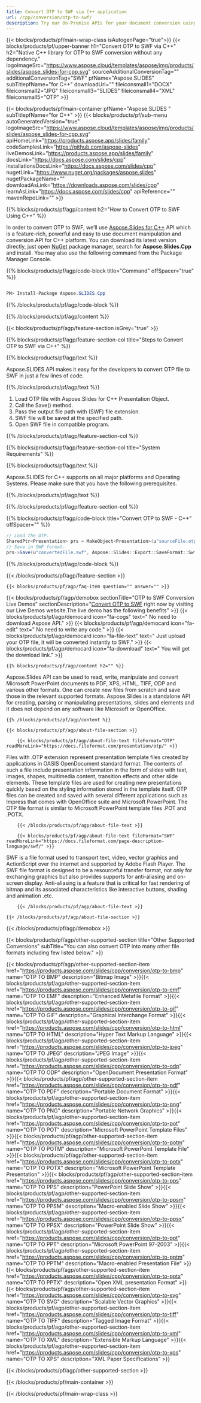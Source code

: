 ```yaml
---
title: Convert OTP to SWF via C++ application 
url: /cpp/conversion/otp-to-swf/ 
description: Try our On-Premise APIs for your document conversion using C++ Runtime Environment for Windows 32 bit, Windows 64 bit and Linux 64 bit.
---
```


{{< blocks/products/pf/main-wrap-class isAutogenPage="true">}}
{{< blocks/products/pf/upper-banner h1="Convert OTP to SWF via C++" h2="Native C++ library for OTP to SWF conversion without any dependency." logoImageSrc="https://www.aspose.cloud/templates/aspose/img/products/slides/aspose_slides-for-cpp.svg" sourceAdditionalConversionTag="" additionalConversionTag="SWF" pfName="Aspose.SLIDES" subTitlepfName="for C++" downloadUrl="" fileiconsmall1="DOCX" fileiconsmall2="JPG" fileiconsmall3="SLIDES" fileiconsmall4="XML" fileiconsmall5="OTP" >}}

{{< blocks/products/pf/main-container pfName="Aspose.SLIDES " subTitlepfName="for C++" >}}
{{< blocks/products/pf/sub-menu autoGeneratedVersion="true" logoImageSrc="https://www.aspose.cloud/templates/aspose/img/products/slides/aspose_slides-for-cpp.svg" apiHomeLink="https://products.aspose.app/slides/family" codeSamplesLink="https://github.com/aspose-slides" liveDemosLink="https://products.aspose.app/slides/family" docsLink="https://docs.aspose.com/slides/cpp" installationsDocsLink="https://docs.aspose.com/slides/cpp" nugetLink="https://www.nuget.org/packages/aspose.slides" nugetPackageName="" downloadAsLink="https://downloads.aspose.com/slides/cpp" learnAsLink="https://docs.aspose.com/slides/cpp" apiReference="" mavenRepoLink="" >}}

{{% blocks/products/pf/agp/content h2="How to Convert OTP to SWF Using C++" %}}

In order to convert OTP to SWF, we’ll use <a href="https://products.aspose.com/slides/cpp">Aspose.Slides for C++</a> API which is a feature-rich, powerful and easy to use document manipulation and conversion API for C++ platform. You can download its latest version directly, just open <a href="https://www.nuget.org/packages/aspose.slides">NuGet</a> package manager, search for <b>Aspose.Slides.Cpp</b> and install. You may also use the following command from the Package Manager Console.

{{% blocks/products/pf/agp/code-block title="Command" offSpacer="true" %}}

```cs

PM> Install-Package Aspose.SLIDES.Cpp

```

{{% /blocks/products/pf/agp/code-block %}}

{{% /blocks/products/pf/agp/content %}}

{{< blocks/products/pf/agp/feature-section isGrey="true" >}}

{{% blocks/products/pf/agp/feature-section-col title="Steps to Convert OTP to SWF via C++" %}}

{{% blocks/products/pf/agp/text %}}

 Aspose.SLIDES API makes it easy for the developers to convert OTP file to SWF in just a few lines of code.

{{% /blocks/products/pf/agp/text %}}

1. Load OTP file with Aspose.Slides for C++ Presentation Object.
1. Call the Save() method.
1. Pass the output file path with (SWF) file extension.
1. SWF file will be saved at the specified path.
1. Open SWF file in compatible program.



{{% /blocks/products/pf/agp/feature-section-col %}}

{{% blocks/products/pf/agp/feature-section-col title="System Requirements" %}}

{{% blocks/products/pf/agp/text %}}

 Aspose.SLIDES for C++ supports on all major platforms and Operating Systems. Please make sure that you have the following prerequisites.

{{% /blocks/products/pf/agp/text %}}

{{% /blocks/products/pf/agp/feature-section-col %}}

{{% blocks/products/pf/agp/code-block title="Convert OTP to SWF - C++‎" offSpacer="" %}}

```cs
// Load the OTP.
SharedPtr<Presentation> prs = MakeObject<Presentation>(u"sourceFile.otp");
// Save in SWF format.
prs->Save(u"convertedFile.swf", Aspose::Slides::Export::SaveFormat::Swf);

```

{{% /blocks/products/pf/agp/code-block %}}

{{< /blocks/products/pf/agp/feature-section >}}

    {{< blocks/products/pf/agp/faq-item question="" answer="" >}}
 

<!-- aboutfile Starts -->

{{< blocks/products/pf/agp/demobox sectionTitle="OTP to SWF Conversion Live Demos" sectionDescription="[Convert OTP to SWF](https://products.aspose.app/slides/conversion/otp-to-swf) right now by visiting our Live Demos website.The live demo has the following benefits" >}}
        {{< blocks/products/pf/agp/democard icon="fa-cogs" text=" No need to download Aspose API." >}}
        {{< blocks/products/pf/agp/democard icon="fa-edit" text=" No need to write any code." >}}
        {{< blocks/products/pf/agp/democard icon="fa-file-text" text=" Just upload your OTP file, it will be converted instantly to SWF." >}}
        {{< blocks/products/pf/agp/democard icon="fa-download" text=" You will get the download link." >}}

    {{% blocks/products/pf/agp/content h2="" %}}

Aspose.Slides API can be used to read, write, manipulate and convert Microsoft PowerPoint documents to PDF, XPS, HTML, TIFF, ODP and various other formats. One can create new files from scratch and save those in the relevant supported formats. Aspose.Slides is a standalone API for creating, parsing or manipulating presentations, slides and elements and it does not depend on any software like Microsoft or OpenOffice. ‎ ‎



    {{% /blocks/products/pf/agp/content %}}

    {{< blocks/products/pf/agp/about-file-section >}}

        {{< blocks/products/pf/agp/about-file-text fileFormat="OTP" readMoreLink="https://docs.fileformat.com/presentation/otp/" >}}
Files with .OTP extension represent presentation template files created by applications in OASIS OpenDocument standard format. The contents of such a file include presentation information in the form of slides with text, images, shapes, multimedia content, transition effects and other slide elements. These template files are used for creating new presentations quickly based on the styling information stored in the template itself. OTP files can be created and saved with several different applications such as Impress that comes with OpenOffice suite and Microsoft PowerPoint. The OTP file format is similar to Microsoft PowerPoint template files .POT and .POTX.

        {{< /blocks/products/pf/agp/about-file-text >}}

        {{< blocks/products/pf/agp/about-file-text fileFormat="SWF" readMoreLink="https://docs.fileformat.com/page-description-language/swf/" >}}
SWF is a file format used to transport text, video, vector graphics and ActionScript over the internet and supported by Adobe Flash Player. The SWF file format is designed to be a resourceful transfer format, not only for exchanging graphics but also provides supports for anti-aliasing and on-screen display. Anti-aliasing is a feature that is critical  for fast rendering of bitmap and its associated characteristics like interactive buttons, shading and animation .etc.


        {{< /blocks/products/pf/agp/about-file-text >}}

    {{< /blocks/products/pf/agp/about-file-section >}}

{{< /blocks/products/pf/agp/demobox >}}

<!-- aboutfile Ends -->

{{< blocks/products/pf/agp/other-supported-section title="Other Supported Conversions" subTitle="You can also convert OTP into many other file formats including few listed below." >}}

{{< blocks/products/pf/agp/other-supported-section-item href="https://products.aspose.com/slides/cpp/conversion/otp-to-bmp" name="OTP TO BMP" description="Bitmap Image" >}}{{< blocks/products/pf/agp/other-supported-section-item href="https://products.aspose.com/slides/cpp/conversion/otp-to-emf" name="OTP TO EMF" description="Enhanced Metafile Format" >}}{{< blocks/products/pf/agp/other-supported-section-item href="https://products.aspose.com/slides/cpp/conversion/otp-to-gif" name="OTP TO GIF" description="Graphical Interchange Format" >}}{{< blocks/products/pf/agp/other-supported-section-item href="https://products.aspose.com/slides/cpp/conversion/otp-to-html" name="OTP TO HTML" description="Hyper Text Markup Language" >}}{{< blocks/products/pf/agp/other-supported-section-item href="https://products.aspose.com/slides/cpp/conversion/otp-to-jpeg" name="OTP TO JPEG" description="JPEG Image" >}}{{< blocks/products/pf/agp/other-supported-section-item href="https://products.aspose.com/slides/cpp/conversion/otp-to-odp" name="OTP TO ODP" description="OpenDocument Presentation Format" >}}{{< blocks/products/pf/agp/other-supported-section-item href="https://products.aspose.com/slides/cpp/conversion/otp-to-pdf" name="OTP TO PDF" description="Portable Document Format" >}}{{< blocks/products/pf/agp/other-supported-section-item href="https://products.aspose.com/slides/cpp/conversion/otp-to-png" name="OTP TO PNG" description="Portable Network Graphics" >}}{{< blocks/products/pf/agp/other-supported-section-item href="https://products.aspose.com/slides/cpp/conversion/otp-to-pot" name="OTP TO POT" description="Microsoft PowerPoint Template Files" >}}{{< blocks/products/pf/agp/other-supported-section-item href="https://products.aspose.com/slides/cpp/conversion/otp-to-potm" name="OTP TO POTM" description="Microsoft PowerPoint Template File" >}}{{< blocks/products/pf/agp/other-supported-section-item href="https://products.aspose.com/slides/cpp/conversion/otp-to-potx" name="OTP TO POTX" description="Microsoft PowerPoint Template Presentation" >}}{{< blocks/products/pf/agp/other-supported-section-item href="https://products.aspose.com/slides/cpp/conversion/otp-to-pps" name="OTP TO PPS" description="PowerPoint Slide Show" >}}{{< blocks/products/pf/agp/other-supported-section-item href="https://products.aspose.com/slides/cpp/conversion/otp-to-ppsm" name="OTP TO PPSM" description="Macro-enabled Slide Show" >}}{{< blocks/products/pf/agp/other-supported-section-item href="https://products.aspose.com/slides/cpp/conversion/otp-to-ppsx" name="OTP TO PPSX" description="PowerPoint Slide Show" >}}{{< blocks/products/pf/agp/other-supported-section-item href="https://products.aspose.com/slides/cpp/conversion/otp-to-ppt" name="OTP TO PPT" description="Microsoft PowerPoint 97-2003" >}}{{< blocks/products/pf/agp/other-supported-section-item href="https://products.aspose.com/slides/cpp/conversion/otp-to-pptm" name="OTP TO PPTM" description="Macro-enabled Presentation File" >}}{{< blocks/products/pf/agp/other-supported-section-item href="https://products.aspose.com/slides/cpp/conversion/otp-to-pptx" name="OTP TO PPTX" description="Open XML presentation Format" >}}{{< blocks/products/pf/agp/other-supported-section-item href="https://products.aspose.com/slides/cpp/conversion/otp-to-svg" name="OTP TO SVG" description="Scalable Vector Graphics" >}}{{< blocks/products/pf/agp/other-supported-section-item href="https://products.aspose.com/slides/cpp/conversion/otp-to-tiff" name="OTP TO TIFF" description="Tagged Image Format" >}}{{< blocks/products/pf/agp/other-supported-section-item href="https://products.aspose.com/slides/cpp/conversion/otp-to-xml" name="OTP TO XML" description="Extensible Markup Language" >}}{{< blocks/products/pf/agp/other-supported-section-item href="https://products.aspose.com/slides/cpp/conversion/otp-to-xps" name="OTP TO XPS" description="XML Paper Specifications" >}}

{{< /blocks/products/pf/agp/other-supported-section >}}

{{< /blocks/products/pf/main-container >}}
    
{{< /blocks/products/pf/main-wrap-class >}}